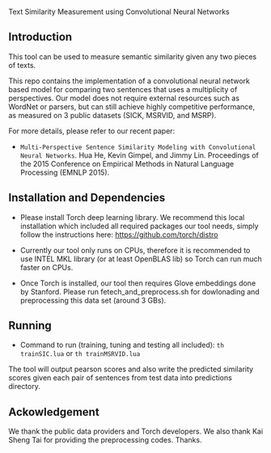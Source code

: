 Text Similarity Measurement using Convolutional Neural Networks


Introduction
------------

This tool can be used to measure semantic similarity given any two pieces of texts. 

This repo contains the implementation of a convolutional neural network based model for comparing two sentences that uses a multiplicity of perspectives. Our model does not require external resources such as WordNet or parsers, but can still achieve highly competitive performance, as measured on 3 public datasets (SICK, MSRVID, and MSRP).

For more details, please refer to our recent paper:
- ``Multi-Perspective Sentence Similarity Modeling with Convolutional Neural Networks``.
Hua He, Kevin Gimpel, and Jimmy Lin. Proceedings of the 2015 Conference on Empirical Methods in Natural Language Processing (EMNLP 2015).


Installation and Dependencies
------------

- Please install Torch deep learning library. We recommend this local installation which included all required packages our tool needs, simply follow the instructions here:
https://github.com/torch/distro

- Currently our tool only runs on CPUs, therefore it is recommended to use INTEL MKL library (or at least OpenBLAS lib) so Torch can run much faster on CPUs. 

- Once Torch is installed, our tool then requires Glove embeddings done by Stanford. Please run fetech_and_preprocess.sh for dowlonading and preprocessing this data set (around 3 GBs).


Running
------------

- Command to run (training, tuning and testing all included): 
``th trainSIC.lua`` or ``th trainMSRVID.lua``

The tool will output pearson scores and also write the predicted similarity scores given each pair of sentences from test data into predictions directory.


Ackowledgement
-------------
We thank the public data providers and Torch developers. We also thank Kai Sheng Tai for providing the preprocessing codes. Thanks.
